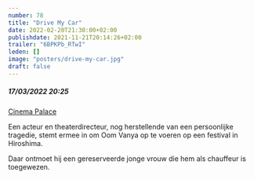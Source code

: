 ```yaml
---
number: 78
title: "Drive My Car"
date: 2022-02-20T21:30:00+02:00
publishdate: 2021-11-21T20:14:26+02:00
trailer: "6BPKPb_RTwI"
leden: []
image: "posters/drive-my-car.jpg"
draft: false
---
```


##### 17/03/2022 20:25

[Cinema Palace](https://cinema-palace.be/nl/film/drive-my-car)

 Een acteur en theaterdirecteur, nog herstellende van een persoonlijke tragedie,
 stemt ermee in om Oom Vanya op te voeren op een festival in Hiroshima.
 <!--more-->
Daar ontmoet hij een gereserveerde jonge vrouw die hem als chauffeur is toegewezen.
 